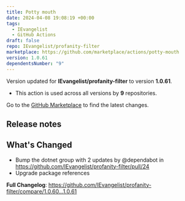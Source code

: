 ```yaml
---
title: Potty mouth
date: 2024-04-08 19:08:19 +00:00
tags:
  - IEvangelist
  - GitHub Actions
draft: false
repo: IEvangelist/profanity-filter
marketplace: https://github.com/marketplace/actions/potty-mouth
version: 1.0.61
dependentsNumber: "9"
---
```



Version updated for **IEvangelist/profanity-filter** to version **1.0.61**.
- This action is used across all versions by **9** repositories.

Go to the [GitHub Marketplace](https://github.com/marketplace/actions/potty-mouth) to find the latest changes.

## Release notes

## What's Changed
* Bump the dotnet group with 2 updates by @dependabot in https://github.com/IEvangelist/profanity-filter/pull/24
* Upgrade package references

**Full Changelog**: https://github.com/IEvangelist/profanity-filter/compare/1.0.60...1.0.61
